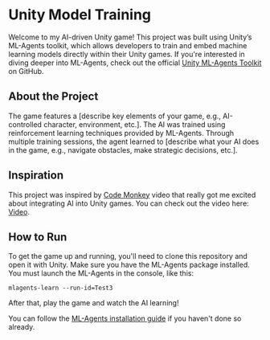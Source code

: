 # Unity Model Training

Welcome to my AI-driven Unity game! This project was built using Unity’s ML-Agents toolkit, which allows developers to train and embed machine learning models directly within their Unity games. If you're interested in diving deeper into ML-Agents, check out the official [Unity ML-Agents Toolkit](https://github.com/Unity-Technologies/ml-agents) on GitHub.

## About the Project
The game features a [describe key elements of your game, e.g., AI-controlled character, environment, etc.]. The AI was trained using reinforcement learning techniques provided by ML-Agents. Through multiple training sessions, the agent learned to [describe what your AI does in the game, e.g., navigate obstacles, make strategic decisions, etc.].

## Inspiration
This project was inspired by [Code Monkey](https://www.youtube.com/@CodeMonkeyUnity) video that really got me excited about integrating AI into Unity games. You can check out the video here: [Video](https://www.youtube.com/watch?v=zPFU30tbyKs).

## How to Run
To get the game up and running, you'll need to clone this repository and open it with Unity. Make sure you have the ML-Agents package installed. You must launch the ML-Agents in the console, like this: 

```mlagents-learn --run-id=Test3```
 
After that, play the game and watch the AI learning!


You can follow the [ML-Agents installation guide](https://github.com/Unity-Technologies/ml-agents/blob/main/docs/Installation.md) if you haven't done so already.
